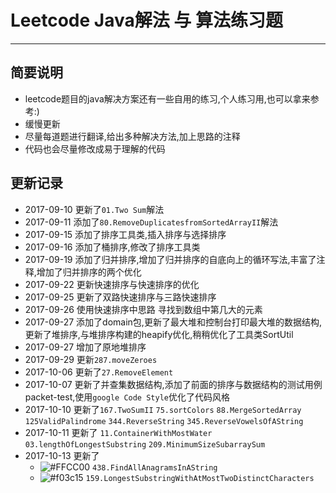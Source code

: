 # Leetcode Java解法 与 算法练习题
----
## 简要说明 
- leetcode题目的java解决方案还有一些自用的练习,个人练习用,也可以拿来参考:)
- 缓慢更新
- 尽量每道题进行翻译,给出多种解决方法,加上思路的注释
- 代码也会尽量修改成易于理解的代码
## 更新记录
- 2017-09-10 更新了`01.Two Sum`解法
- 2017-09-11 添加了`80.RemoveDuplicatesfromSortedArrayII`解法
- 2017-09-15 添加了排序工具类,插入排序与选择排序
- 2017-09-16 添加了桶排序,修改了排序工具类
- 2017-09-19 添加了归并排序,增加了归并排序的自底向上的循环写法,丰富了注释,增加了归并排序的两个优化
- 2017-09-22 更新快速排序与快速排序的优化
- 2017-09-25 更新了双路快速排序与三路快速排序
- 2017-09-26 使用快速排序中思路 寻找到数组中第几大的元素
- 2017-09-27 添加了domain包,更新了最大堆和控制台打印最大堆的数据结构,更新了堆排序,与堆排序构建的heapify优化,稍稍优化了工具类SortUtil
- 2017-09-27 增加了原地堆排序
- 2017-09-29 更新`287.moveZeroes`
- 2017-10-06 更新了`27.RemoveElement`
- 2017-10-07 更新了并查集数据结构,添加了前面的排序与数据结构的测试用例packet-test,使用`google Code Style`优化了代码风格 
- 2017-10-10 更新了`167.TwoSumII`  `75.sortColors`  `88.MergeSortedArray`  `125ValidPalindrome`  `344.ReverseString`  `345.ReverseVowelsOfAString`
- 2017-10-11 更新了 `11.ContainerWithMostWater` `03.lengthOfLongestSubstring` `209.MinimumSizeSubarraySum`
- 2017-10-13 更新了 
    - ![#FFCC00](https://placehold.it/15/ffcc00/000000?text=+) `438.FindAllAnagramsInAString`
    - ![#f03c15](https://placehold.it/15/f03c15/000000?text=+) `159.LongestSubstringWithAtMostTwoDistinctCharacters`